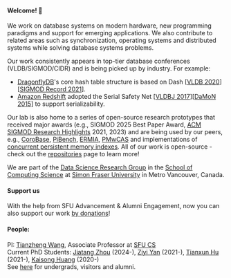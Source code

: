 

#### Welcome! 👋

We work on database systems on modern hardware, new programming paradigms and support for emerging applications. We also contribute to related areas such as synchronization, operating systems and distributed systems while solving database systems problems. 

Our work consistently appears in top-tier database conferences (VLDB/SIGMOD/CIDR) and is being picked up by industry. For example:
- [DragonflyDB](https://dragonflydb.io/)'s core hash table structure is based on Dash [[VLDB 2020](http://www.vldb.org/pvldb/vol13/p1147-lu.pdf)][[SIGMOD Record 2021](https://sigmodrecord.org/publications/sigmodRecord/2103/pdfs/22_sdh-lu.pdf)].
- [Amazon Redshift](https://aws.amazon.com/pm/redshift/) adopted the Serial Safety Net [[VLDBJ 2017](https://link.springer.com/article/10.1007/s00778-017-0463-8)][[DaMoN 2015](https://dl.acm.org/doi/10.1145/2771937.2771949)] to support serializability.

Our lab is also home to a series of open-source research prototypes that received major awards (e.g., SIGMOD 2025 Best Paper Award, [ACM SIGMOD Research Highlights](https://sigmod.org/sigmod-awards/sigmod-research-highlights/) 2021, 2023) and are being used by our peers, e.g., [CoroBase](https://github.com/sfu-dis/corobase), [PiBench](https://github.com/sfu-dis/pibench), [ERMIA](https://github.com/sfu-dis/ermia), [PMwCAS](https://github.com/microsoft/pmwcas) and implementations of [concurrent persistent memory indexes](https://github.com/sfu-dis/pibench-ep2). All of our work is open-source - check out the [repositories](https://github.com/orgs/sfu-dis/repositories) page to learn more! 

We are part of the [Data Science Research Group](https://data.cs.sfu.ca) in the [School of Computing Science](https://www.sfu.ca/computing.html) at [Simon Fraser University](https://www.sfu.ca/) in Metro Vancouver, Canada. 

#### Support us
With the help from SFU Advancement & Alumni Engagement, now you can also support our work [by donations](https://give.sfu.ca/ways-to-give/fund/data-intensive-systems-research-lab)! 

#### People:

PI: [Tianzheng Wang](https://www.cs.sfu.ca/~tzwang), Associate Professor at [SFU CS](https://www.cs.sfu.ca) <br>
Current PhD Students: [Jiatang Zhou](https://jiatangz.github.io/) (2024-), [Ziyi Yan](https://ziyi-yan.github.io/) (2021-), [Tianxun Hu](https://laoawilliam.github.io/) (2021-), [Kaisong Huang](https://kaisonghuang.github.io/) (2020-) <br>
See [here](https://www.cs.sfu.ca/~tzwang/students.html) for undergrads, visitors and alumni.
